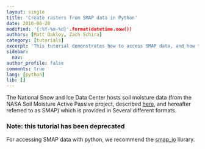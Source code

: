 ```yaml
---
layout: single
title: 'Create rasters from SMAP data in Python'
date: 2016-06-28
modified: '{:%Y-%m-%d}'.format(datetime.now())
authors: [Matt Oakley, Zach Schira]
category: [tutorials]
excerpt: 'This tutorial demonstrates how to access SMAP data, and how to generate raster output from this data.'
sidebar:
  nav:
author_profile: false
comments: true
lang: [python]
lib: []
---
```


The National Snow and Ice Data Center hosts soil moisture data (from the NASA Soil Moisture Active Passive project, described [here](https://nsidc.org/data/smap), and hereafter referred to as SMAP) which is provided in Several different formats. 

### Note: this tutorial has been deprecated

For accessing SMAP data with python, we recommend the [smap_io](https://github.com/TUW-GEO/smap_io/tree/master/tests) library. 
